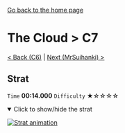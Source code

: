 [Go back to the home page](https://github.com/Doublevil/scbspeedrun)

# The Cloud > C7

[< Back (C6)](https://github.com/Doublevil/scbspeedrun/blob/main/levels/C/C6.md) | [Next (MrSuihanki) >](https://github.com/Doublevil/scbspeedrun/blob/main/levels/C/MrSuihanki.md)

## Strat

`Time` **00:14.000** `Difficulty` ★☆☆☆☆
<details open>
  <summary>Click to show/hide the strat</summary>

  [![Strat animation](https://github.com/Doublevil/scbspeedrun/blob/main/media/levels/C/C7_Strat.webp)](https://github.com/Doublevil/scbspeedrun/blob/main/media/levels/C/C7_Strat.mp4?raw=true)
</details>

